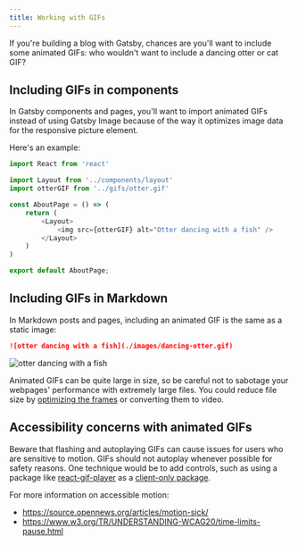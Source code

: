 ```yaml
---
title: Working with GIFs
---
```


If you're building a blog with Gatsby, chances are you'll want to include some animated GIFs: who wouldn't want to include a dancing otter or cat GIF?

## Including GIFs in components

In Gatsby components and pages, you'll want to import animated GIFs instead of using Gatsby Image because of the way it optimizes image data for the responsive picture element.

Here's an example:

```jsx:title=pages/about.js
import React from 'react'

import Layout from '../components/layout'
import otterGIF from '../gifs/otter.gif'

const AboutPage = () => (
    return (
        <Layout>
            <img src={otterGIF} alt="Otter dancing with a fish" />
        </Layout>
    )
)

export default AboutPage;
```

## Including GIFs in Markdown

In Markdown posts and pages, including an animated GIF is the same as a static image:

```markdown
![otter dancing with a fish](./images/dancing-otter.gif)
```

![otter dancing with a fish](./images/dancing-otter.gif)

Animated GIFs can be quite large in size, so be careful not to sabotage your webpages' performance with extremely large files. You could reduce file size by [optimizing the frames](https://skylilies.livejournal.com/244378.html) or converting them to video.

## Accessibility concerns with animated GIFs

Beware that flashing and autoplaying GIFs can cause issues for users who are sensitive to motion. GIFs should not autoplay whenever possible for safety reasons. One technique would be to add controls, such as using a package like [react-gif-player](https://www.npmjs.com/package/react-gif-player) as a [client-only package](/docs/using-client-side-only-packages/).

For more information on accessible motion:

- https://source.opennews.org/articles/motion-sick/
- https://www.w3.org/TR/UNDERSTANDING-WCAG20/time-limits-pause.html
